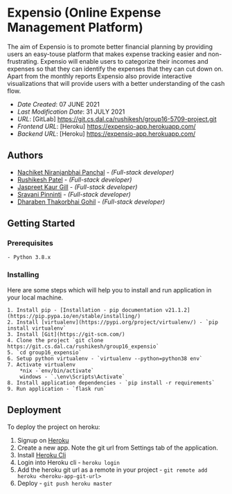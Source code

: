 # Expensio (Online Expense Management Platform)

The aim of Expensio is to promote better financial planning by providing users an easy-touse platform that makes expense tracking easier and non-frustrating. Expensio will enable users to categorize their incomes and expenses so that they can identify the expenses that they can cut down on. Apart from the monthly reports Expensio also provide interactive visualizations that will provide users with a better understanding of the cash flow.

-   _Date Created_: 07 JUNE 2021
-   _Last Modification Date_: 31 JULY 2021
-   _URL_: [GitLab] <https://git.cs.dal.ca/rushikesh/group16-5709-project.git>
-   _Frontend URL_: [Heroku] <https://expensio-app.herokuapp.com/>
-   _Backend URL_: [Heroku] <https://expensio-app.herokuapp.com/>

## Authors

-   [Nachiket Niranjanbhai Panchal](mailto:nc784795@dal.ca) - _(Full-stack developer)_
-   [Rushikesh Patel](mailto:rushikesh.patel@dal.ca) - _(Full-stack developer)_
-   [Jaspreet Kaur Gill](mailto:js523380@dal.ca) - _(Full-stack developer)_
-   [Sravani Pinninti](mailto:sravani.pinninti@dal.ca) - _(Full-stack developer)_
-   [Dharaben Thakorbhai Gohil](mailto:dh447205@dal.ca) - _(Full-stack developer)_

## Getting Started

### Prerequisites

```
- Python 3.8.x
```

### Installing

Here are some steps which will help you to install and run application in your local machine.

```
1. Install pip - [Installation - pip documentation v21.1.2](https://pip.pypa.io/en/stable/installing/)
2. Install [virtualenv](https://pypi.org/project/virtualenv/) - `pip install virtualenv`
3. Install [Git](https://git-scm.com/)
4. Clone the project `git clone https://git.cs.dal.ca/rushikesh/group16_expensio`
5. `cd group16_expensio`
6. Setup python virtualenv - `virtualenv --python=python38 env`
7. Activate virtualenv
    *nix -`env/bin/activate`
    windows - `.\env\Scripts\Activate`
8. Install application dependencies - `pip install -r requirements`
9. Run application - `flask run`
```

## Deployment

To deploy the project on heroku:

1. Signup on [Heroku](https://www.heroku.com/)
2. Create a new app. Note the git url from Settings tab of the application.
3. Install [Heroku Cli](https://devcenter.heroku.com/articles/heroku-cli)
4. Login into Heroku cli - `heroku login`
5. Add the heroku git url as a remote in your project - `git remote add heroku <heroku-app-git-url>`
6. Deploy - `git push heroku master`
